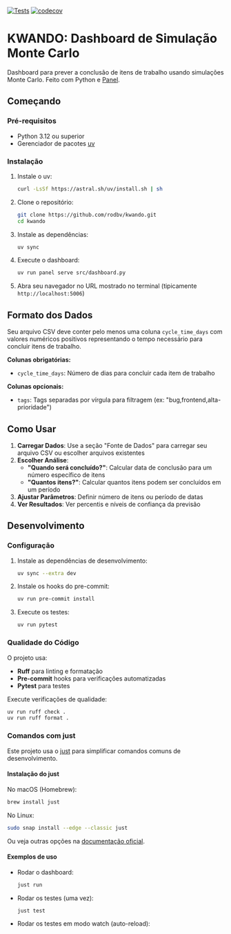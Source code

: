 [![Tests](https://github.com/rodbv/kwando/actions/workflows/test.yml/badge.svg)](https://github.com/rodbv/kwando/actions/workflows/test.yml)
[![codecov](https://codecov.io/gh/rodbv/kwando/branch/main/graph/badge.svg)](https://codecov.io/gh/rodbv/kwando)

# KWANDO: Dashboard de Simulação Monte Carlo

Dashboard para prever a conclusão de itens de trabalho usando simulações Monte Carlo. Feito com Python e [Panel](https://panel.holoviz.org/).

## Começando

### Pré-requisitos

- Python 3.12 ou superior
- Gerenciador de pacotes [uv](https://docs.astral.sh/uv/getting-started/installation/)

### Instalação

1. Instale o uv:
   ```sh
   curl -LsSf https://astral.sh/uv/install.sh | sh
   ```

2. Clone o repositório:
   ```sh
   git clone https://github.com/rodbv/kwando.git
   cd kwando
   ```

3. Instale as dependências:
   ```sh
   uv sync
   ```

4. Execute o dashboard:
   ```sh
   uv run panel serve src/dashboard.py
   ```

5. Abra seu navegador no URL mostrado no terminal (tipicamente `http://localhost:5006`)

## Formato dos Dados

Seu arquivo CSV deve conter pelo menos uma coluna `cycle_time_days` com valores numéricos positivos representando o tempo necessário para concluir itens de trabalho.

**Colunas obrigatórias:**
- `cycle_time_days`: Número de dias para concluir cada item de trabalho

**Colunas opcionais:**
- `tags`: Tags separadas por vírgula para filtragem (ex: "bug,frontend,alta-prioridade")

## Como Usar

1. **Carregar Dados**: Use a seção "Fonte de Dados" para carregar seu arquivo CSV ou escolher arquivos existentes
2. **Escolher Análise**:
   - **"Quando será concluído?"**: Calcular data de conclusão para um número específico de itens
   - **"Quantos itens?"**: Calcular quantos itens podem ser concluídos em um período
3. **Ajustar Parâmetros**: Definir número de itens ou período de datas
4. **Ver Resultados**: Ver percentis e níveis de confiança da previsão

## Desenvolvimento

### Configuração

1. Instale as dependências de desenvolvimento:
   ```sh
   uv sync --extra dev
   ```

2. Instale os hooks do pre-commit:
   ```sh
   uv run pre-commit install
   ```

3. Execute os testes:
   ```sh
   uv run pytest
   ```

### Qualidade do Código

O projeto usa:
- **Ruff** para linting e formatação
- **Pre-commit** hooks para verificações automatizadas
- **Pytest** para testes

Execute verificações de qualidade:
```sh
uv run ruff check .
uv run ruff format .
```

### Comandos com just

Este projeto usa o [just](https://github.com/casey/just) para simplificar comandos comuns de desenvolvimento.

#### Instalação do just

No macOS (Homebrew):
```sh
brew install just
```
No Linux:
```sh
sudo snap install --edge --classic just
```
Ou veja outras opções na [documentação oficial](https://github.com/casey/just#installation).

#### Exemplos de uso

- Rodar o dashboard:
  ```sh
  just run
  ```
- Rodar os testes (uma vez):
  ```sh
  just test
  ```
- Rodar os testes em modo watch (auto-reload):
  ```
